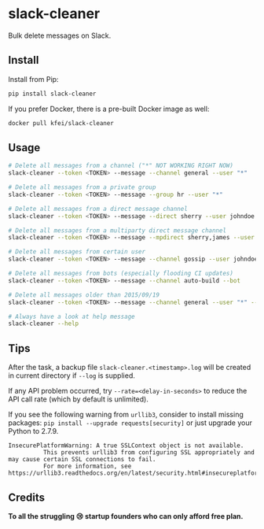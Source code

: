 # slack-cleaner

Bulk delete messages on Slack.

## Install

Install from Pip:

```bash
pip install slack-cleaner
```

If you prefer Docker, there is a pre-built Docker image as well:

```bash
docker pull kfei/slack-cleaner
```

## Usage

```bash
# Delete all messages from a channel ("*" NOT WORKING RIGHT NOW)
slack-cleaner --token <TOKEN> --message --channel general --user "*"

# Delete all messages from a private group
slack-cleaner --token <TOKEN> --message --group hr --user "*"

# Delete all messages from a direct message channel
slack-cleaner --token <TOKEN> --message --direct sherry --user johndoe

# Delete all messages from a multiparty direct message channel
slack-cleaner --token <TOKEN> --message --mpdirect sherry,james --user "*"

# Delete all messages from certain user
slack-cleaner --token <TOKEN> --message --channel gossip --user johndoe

# Delete all messages from bots (especially flooding CI updates)
slack-cleaner --token <TOKEN> --message --channel auto-build --bot

# Delete all messages older than 2015/09/19
slack-cleaner --token <TOKEN> --message --channel general --user "*" --before 20150919

# Always have a look at help message
slack-cleaner --help
```

## Tips

After the task, a backup file `slack-cleaner.<timestamp>.log` will be created
in current directory if `--log` is supplied.

If any API problem occurred, try `--rate=<delay-in-seconds>` to reduce the API
call rate (which by default is unlimited).

If you see the following warning from `urllib3`, consider to install missing
packages: `pip install --upgrade requests[security]` or just upgrade your
Python to 2.7.9.

```
InsecurePlatformWarning: A true SSLContext object is not available.
          This prevents urllib3 from configuring SSL appropriately and may cause certain SSL connections to fail.
          For more information, see https://urllib3.readthedocs.org/en/latest/security.html#insecureplatformwarning.
```

## Credits

**To all the struggling :cry: startup founders who can only afford free plan.**

